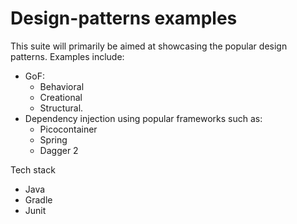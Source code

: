 # Design-patterns examples

This suite will primarily be aimed at showcasing the popular design patterns. Examples include:

- GoF:
  - Behavioral
  - Creational
  - Structural.
- Dependency injection using popular frameworks such as:
  - Picocontainer
  - Spring
  - Dagger 2

Tech stack
- Java
- Gradle
- Junit